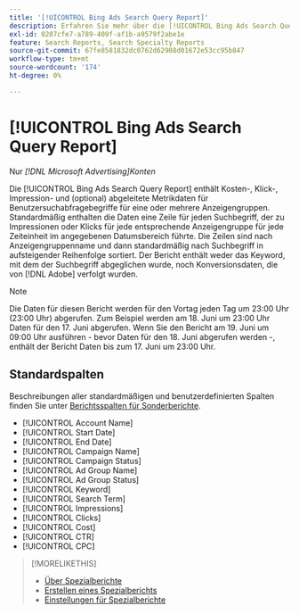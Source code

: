 ```yaml
---
title: '[!UICONTROL Bing Ads Search Query Report]'
description: Erfahren Sie mehr über die [!UICONTROL Bing Ads Search Query Report].
exl-id: 0207cfe7-a789-409f-af1b-a9579f2abe1e
feature: Search Reports, Search Specialty Reports
source-git-commit: 67fe8581832dc0762d62908d01672e53cc95b847
workflow-type: tm+mt
source-wordcount: '174'
ht-degree: 0%

---
```


# [!UICONTROL Bing Ads Search Query Report]

Nur *[!DNL Microsoft Advertising]Konten*

Die [!UICONTROL Bing Ads Search Query Report] enthält Kosten-, Klick-, Impression- und (optional) abgeleitete Metrikdaten für Benutzersuchabfragebegriffe für eine oder mehrere Anzeigengruppen. Standardmäßig enthalten die Daten eine Zeile für jeden Suchbegriff, der zu Impressionen oder Klicks für jede entsprechende Anzeigengruppe für jede Zeiteinheit im angegebenen Datumsbereich führte. Die Zeilen sind nach Anzeigengruppenname und dann standardmäßig nach Suchbegriff in aufsteigender Reihenfolge sortiert. Der Bericht enthält weder das Keyword, mit dem der Suchbegriff abgeglichen wurde, noch Konversionsdaten, die von [!DNL Adobe] verfolgt wurden.

>[!NOTE]
>
>Die Daten für diesen Bericht werden für den Vortag jeden Tag um 23:00 Uhr (23:00 Uhr) abgerufen. Zum Beispiel werden am 18. Juni um 23:00 Uhr Daten für den 17. Juni abgerufen. Wenn Sie den Bericht am 19. Juni um 09:00 Uhr ausführen - bevor Daten für den 18. Juni abgerufen werden -, enthält der Bericht Daten bis zum 17. Juni um 23:00 Uhr.

## Standardspalten

Beschreibungen aller standardmäßigen und benutzerdefinierten Spalten finden Sie unter [Berichtsspalten für Sonderberichte](specialty-report-columns.md).

* [!UICONTROL Account Name]
* [!UICONTROL Start Date]
* [!UICONTROL End Date]
* [!UICONTROL Campaign Name]
* [!UICONTROL Campaign Status]
* [!UICONTROL Ad Group Name]
* [!UICONTROL Ad Group Status]
* [!UICONTROL Keyword]
* [!UICONTROL Search Term]
* [!UICONTROL Impressions]
* [!UICONTROL Clicks]
* [!UICONTROL Cost]
* [!UICONTROL CTR]
* [!UICONTROL CPC]

>[!MORELIKETHIS]
>
>* [Über Spezialberichte](specialty-report-about.md)
>* [Erstellen eines Spezialberichts](specialty-report-generate.md)
>* [Einstellungen für Spezialberichte](specialty-report-settings.md)
